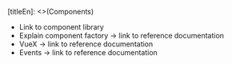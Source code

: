 [titleEn]: <>(Components)

* Link to component library
* Explain component factory -> link to reference documentation
* VueX -> link to reference documentation
* Events -> link to reference documentation
